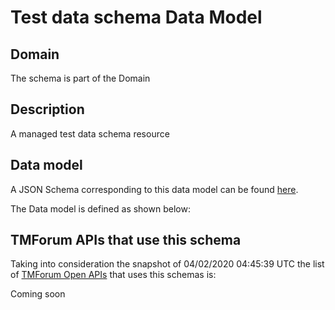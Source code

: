 # Test data schema Data Model

## Domain

The  schema is part of the  Domain

## Description

A managed test data schema resource

## Data model

A JSON Schema corresponding to this data model can be found
[here](https://github.com/tmforum-rand/schemas/blob/candidates/Common/TestDataSchema.schema.json).

The Data model is defined as shown below:




## TMForum APIs that use this schema

Taking into consideration the snapshot of 04/02/2020 04:45:39 UTC the list of [TMForum Open APIs](https://www.tmforum.org/open-apis/) that uses this schemas is:

Coming soon